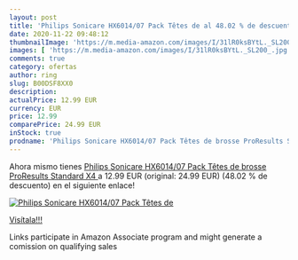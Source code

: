 ```yaml
---
layout: post
title: 'Philips Sonicare HX6014/07 Pack Têtes de al 48.02 % de descuento'
date: 2020-11-22 09:48:12
thumbnailImage: 'https://m.media-amazon.com/images/I/31lR0ksBYtL._SL200_.jpg'
images: [ 'https://m.media-amazon.com/images/I/31lR0ksBYtL._SL200_.jpg' ]
comments: true
category: ofertas
author: ring
slug: B00DSF8XX0
description:
actualPrice: 12.99 EUR
currency: EUR
price: 12.99
comparePrice: 24.99 EUR
inStock: true
prodname: 'Philips Sonicare HX6014/07 Pack Têtes de brosse ProResults Standard  X4 '
---
```


Ahora mismo tienes [Philips Sonicare HX6014/07 Pack Têtes de brosse ProResults Standard  X4 ](https://www.amazon.fr/dp/B00DSF8XX0/?tag=tolees0d-21) a 12.99 EUR (original: 24.99 EUR) (48.02 %  de descuento) en el siguiente enlace!

[![Philips Sonicare HX6014/07 Pack Têtes de](https://m.media-amazon.com/images/I/31lR0ksBYtL._SL200_.jpg)](https://www.amazon.fr/dp/B00DSF8XX0/?tag=tolees0d-21)

[Visítala!!!](https://www.amazon.fr/dp/B00DSF8XX0/?tag=tolees0d-21)

Links participate in Amazon Associate program and might generate a comission on qualifying sales
